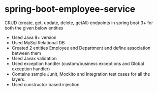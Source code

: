# spring-boot-employee-service
CRUD (create, get, update, delete, getAll) endpoints in spring boot 3+ for both the given below entities

- Used Java 8+ version
- Used MySql Relational DB
- Created 2 entities Employee and Department and define association between them
- Used Javax validation
- Used exception handler (custom/business exceptions and Global exception handler)
- Contains sample Junit, Mockito and Integration test cases for all the layers.
- Used constructor based injection.
